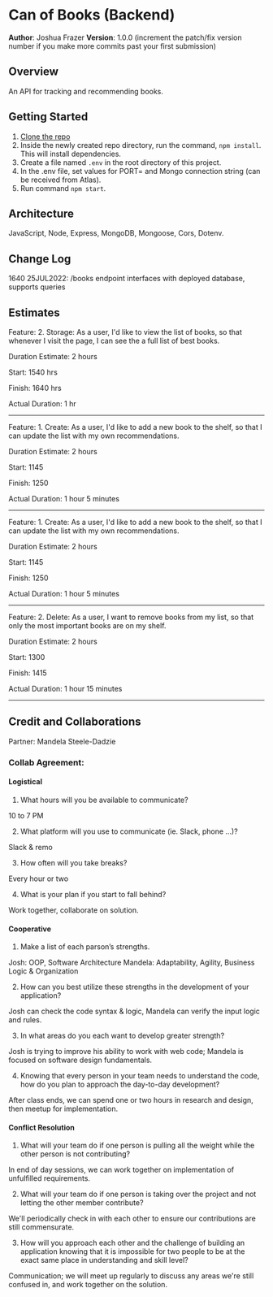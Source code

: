 # Can of Books (Backend)

**Author**: Joshua Frazer
**Version**: 1.0.0 (increment the patch/fix version number if you make more commits past your first submission)

## Overview
An API for tracking and recommending books.

## Getting Started
1. [Clone the repo](https://docs.github.com/en/repositories/creating-and-managing-repositories/cloning-a-repository)
2. Inside the newly created repo directory, run the command, `npm install`. This will install dependencies.
3. Create a file named `.env` in the root directory of this project.
4. In the .env file, set values for PORT= and Mongo connection string (can be received from Atlas).
5. Run command `npm start`. 

## Architecture
JavaScript, Node, Express, MongoDB, Mongoose, Cors, Dotenv.

## Change Log

1640 25JUL2022: /books endpoint interfaces with deployed database, supports queries 

## Estimates

Feature: 2. Storage: As a user, I'd like to view the list of books, so that whenever I visit the page, I can see the a full list of best books.

Duration Estimate: 2 hours

Start: 1540 hrs

Finish: 1640 hrs

Actual Duration: 1 hr

---

Feature: 1. Create: As a user, I'd like to add a new book to the shelf, so that I can update the list with my own recommendations.

Duration Estimate: 2 hours

Start: 1145

Finish: 1250

Actual Duration: 1 hour 5 minutes

---
Feature: 1. Create: As a user, I'd like to add a new book to the shelf, so that I can update the list with my own recommendations.

Duration Estimate: 2 hours

Start: 1145

Finish: 1250

Actual Duration: 1 hour 5 minutes 

---

Feature: 2. Delete: As a user, I want to remove books from my list, so that only the most important books are on my shelf.

Duration Estimate: 2 hours

Start: 1300

Finish: 1415

Actual Duration: 1 hour 15 minutes

---

## Credit and Collaborations
Partner: Mandela Steele-Dadzie

### Collab Agreement:

#### Logistical

1. What hours will you be available to communicate?

10 to 7 PM 

2. What platform will you use to communicate (ie. Slack, phone …)?

Slack & remo

3. How often will you take breaks?

Every hour or two

4. What is your plan if you start to fall behind?

Work together, collaborate on solution.

#### Cooperative

1. Make a list of each parson’s strengths.

Josh: OOP, Software Architecture
Mandela: Adaptability, Agility, Business Logic & Organization

2. How can you best utilize these strengths in the development of your application?

Josh can check the code syntax & logic, Mandela can verify the input logic and rules.

3. In what areas do you each want to develop greater strength?

Josh is trying to improve his ability to work with web code; Mandela is focused on software design fundamentals.

4. Knowing that every person in your team needs to understand the code, how do you plan to approach the day-to-day development?

After class ends, we can spend one or two hours in research and design, then meetup for implementation.

#### Conflict Resolution

1. What will your team do if one person is pulling all the weight while the other person is not contributing?

In end of day sessions, we can work together on implementation of unfulfilled requirements.

2. What will your team do if one person is taking over the project and not letting the other member contribute?

We'll periodically check in with each other to ensure our contributions are still commensurate.

3. How will you approach each other and the challenge of building an application knowing that it is impossible for two people to be at the exact same place in understanding and skill level? 

Communication; we will meet up regularly to discuss any areas we're still confused in, and work together on the solution.
